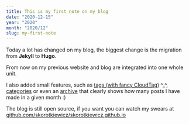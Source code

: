 ```yaml
---
title: This is my first note on my blog
date: "2020-12-15"
year: "2020"
month: "2020/12"
slug: my-first-note
---
```


Today a lot has changed on my blog, the biggest change is the migration from **Jekyll** to **Hugo**.

From now on my previous website and blog are integrated into one whole unit.

I also added small features, such as [tags (with fancy CloudTag)](/tags/) ^\_^, [categories](/categories/) or even an [archive](/#archive) that clearly shows how many posts I have made in a given month :)

The blog is still open source, if you want you can watch my swears at [github.com/skorotkiewicz/skorotkiewicz.github.io](https://github.com/skorotkiewicz/skorotkiewicz.github.io)
